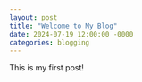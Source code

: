 ```yaml
---
layout: post
title: "Welcome to My Blog"
date: 2024-07-19 12:00:00 -0000
categories: blogging
---
```

This is my first post!